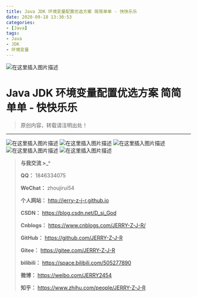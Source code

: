 ```yaml
---
title: Java JDK 环境变量配置优选方案 简简单单 - 快快乐乐
date: 2020-09-18 13:30:53
categories:
- [Java]
tags:
- Java
- JDK
- 环境变量
---
```

![在这里插入图片描述](https://img-blog.csdnimg.cn/20201017003106320.png)
<!--more-->

# Java JDK 环境变量配置优选方案 简简单单 - 快快乐乐

> 原创内容，转载请注明出处！

---


![在这里插入图片描述](https://img-blog.csdnimg.cn/20201017003048249.png?x-oss-process=image/watermark,type_ZmFuZ3poZW5naGVpdGk,shadow_10,text_aHR0cHM6Ly9ibG9nLmNzZG4ubmV0L0Rfc2lfR29k,size_16,color_FFFFFF,t_70#pic_center)
![在这里插入图片描述](https://img-blog.csdnimg.cn/20201017003106320.png?x-oss-process=image/watermark,type_ZmFuZ3poZW5naGVpdGk,shadow_10,text_aHR0cHM6Ly9ibG9nLmNzZG4ubmV0L0Rfc2lfR29k,size_16,color_FFFFFF,t_70#pic_center)
![在这里插入图片描述](https://img-blog.csdnimg.cn/20201017003118565.png?x-oss-process=image/watermark,type_ZmFuZ3poZW5naGVpdGk,shadow_10,text_aHR0cHM6Ly9ibG9nLmNzZG4ubmV0L0Rfc2lfR29k,size_16,color_FFFFFF,t_70#pic_center)
![在这里插入图片描述](https://img-blog.csdnimg.cn/2020101700313062.png?x-oss-process=image/watermark,type_ZmFuZ3poZW5naGVpdGk,shadow_10,text_aHR0cHM6Ly9ibG9nLmNzZG4ubmV0L0Rfc2lfR29k,size_16,color_FFFFFF,t_70#pic_center)
![在这里插入图片描述](https://img-blog.csdnimg.cn/20201017003216139.png?x-oss-process=image/watermark,type_ZmFuZ3poZW5naGVpdGk,shadow_10,text_aHR0cHM6Ly9ibG9nLmNzZG4ubmV0L0Rfc2lfR29k,size_16,color_FFFFFF,t_70#pic_center)


> **与我交流 >_^**
>
> **QQ：** 1846334075
>
> **WeChat：** zhoujirui54
>
> **个人网站：** <http://jerry-z-j-r.github.io>	
>
> **CSDN：** <https://blog.csdn.net/D_si_God>
>
> **Cnblogs：** <https://www.cnblogs.com/JERRY-Z-J-R/>
>
> **GitHub：** <https://github.com/JERRY-Z-J-R>
>
> **Gitee：** <https://gitee.com/JERRY-Z-J-R>
>
> **bilibili：** <https://space.bilibili.com/505277890>
>
> **微博：** <https://weibo.com/JERRY2454>
>
> **知乎：** <https://www.zhihu.com/people/JERRY-Z-J-R>